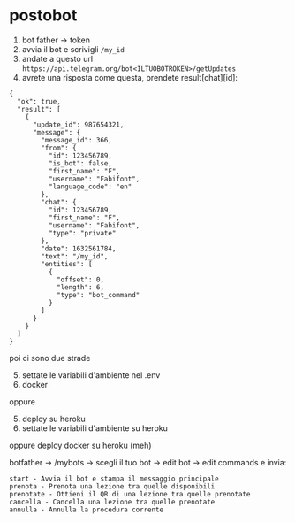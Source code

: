 # postobot
1. bot father -> token
2. avvia il bot e scrivigli `/my_id`
3. andate a questo url `https://api.telegram.org/bot<ILTUOBOTROKEN>/getUpdates`
4. avrete una risposta come questa, prendete result[chat][id]:
```
{
  "ok": true,
  "result": [
    {
      "update_id": 987654321,
      "message": {
        "message_id": 366,
        "from": {
          "id": 123456789,
          "is_bot": false,
          "first_name": "F",
          "username": "Fabifont",
          "language_code": "en"
        },
        "chat": {
          "id": 123456789,
          "first_name": "F",
          "username": "Fabifont",
          "type": "private"
        },
        "date": 1632561784,
        "text": "/my_id",
        "entities": [
          {
            "offset": 0,
            "length": 6,
            "type": "bot_command"
          }
        ]
      }
    }
  ]
}
```

poi ci sono due strade

5. settate le variabili d'ambiente nel .env
6. docker

oppure

5. deploy su heroku
6. settate le variabili d'ambiente su heroku

oppure deploy docker su heroku (meh)

botfather -> /mybots -> scegli il tuo bot -> edit bot -> edit commands e invia:
```
start - Avvia il bot e stampa il messaggio principale
prenota - Prenota una lezione tra quelle disponibili
prenotate - Ottieni il QR di una lezione tra quelle prenotate
cancella - Cancella una lezione tra quelle prenotate
annulla - Annulla la procedura corrente
```
